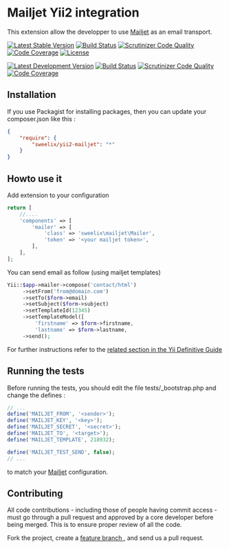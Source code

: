 Mailjet Yii2 integration
=========================

This extension allow the developper to use [Mailjet](https://www.mailjet.com/) as an email transport.


[![Latest Stable Version](https://poser.pugx.org/sweelix/yii2-mailjet/v/stable)](https://packagist.org/packages/sweelix/yii2-mailjet)
[![Build Status](https://api.travis-ci.org/pgaultier/yii2-mailjet.svg?branch=master)](https://travis-ci.org/pgaultier/yii2-mailjet)
[![Scrutinizer Code Quality](https://scrutinizer-ci.com/g/pgaultier/yii2-mailjet/badges/quality-score.png?b=master)](https://scrutinizer-ci.com/g/pgaultier/yii2-mailjet/?branch=master)
[![Code Coverage](https://scrutinizer-ci.com/g/pgaultier/yii2-mailjet/badges/coverage.png?b=master)](https://scrutinizer-ci.com/g/pgaultier/yii2-mailjet/?branch=master)
[![License](https://poser.pugx.org/sweelix/yii2-mailjet/license)](https://packagist.org/packages/sweelix/yii2-mailjet)

[![Latest Development Version](https://img.shields.io/badge/unstable-devel-yellowgreen.svg)](https://packagist.org/packages/sweelix/yii2-mailjet)
[![Build Status](https://travis-ci.org/pgaultier/yii2-mailjet.svg?branch=devel)](https://travis-ci.org/pgaultier/yii2-mailjet)
[![Scrutinizer Code Quality](https://scrutinizer-ci.com/g/pgaultier/yii2-mailjet/badges/quality-score.png?b=devel)](https://scrutinizer-ci.com/g/pgaultier/yii2-mailjet/?branch=devel)
[![Code Coverage](https://scrutinizer-ci.com/g/pgaultier/yii2-mailjet/badges/coverage.png?b=devel)](https://scrutinizer-ci.com/g/pgaultier/yii2-mailjet/?branch=devel)

Installation
------------

If you use Packagist for installing packages, then you can update your composer.json like this :

``` json
{
    "require": {
        "sweelix/yii2-mailjet": "*"
    }
}
```

Howto use it
------------

Add extension to your configuration

``` php
return [
    //....
    'components' => [
        'mailer' => [
            'class' => 'sweelix\mailjet\Mailer',
            'token' => '<your mailjet token>',
        ],
    ],
];
```

You can send email as follow (using mailjet templates)

``` php
Yii::$app->mailer->compose('contact/html')
     ->setFrom('from@domain.com')
     ->setTo($form->email)
     ->setSubject($form->subject)
     ->setTemplateId(12345)
     ->setTemplateModel([
         'firstname' => $form->firstname,
         'lastname' => $form->lastname,
     ->send();

```

For further instructions refer to the [related section in the Yii Definitive Guide](http://www.yiiframework.com/doc-2.0/guide-tutorial-mailing.html)


Running the tests
-----------------

Before running the tests, you should edit the file tests/_bootstrap.php and change the defines :

``` php
// ...
define('MAILJET_FROM', '<sender>');
define('MAILJET_KEY', '<key>');
define('MAILJET_SECRET', '<secret>');
define('MAILJET_TO', '<target>');
define('MAILJET_TEMPLATE', 218932);

define('MAILJET_TEST_SEND', false);
// ...

```

to match your [Mailjet](https://www.mailjet.com/) configuration.

Contributing
------------

All code contributions - including those of people having commit access -
must go through a pull request and approved by a core developer before being
merged. This is to ensure proper review of all the code.

Fork the project, create a [feature branch ](http://nvie.com/posts/a-successful-git-branching-model/), and send us a pull request.